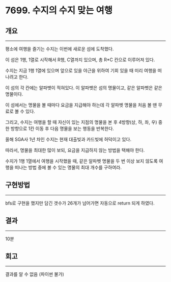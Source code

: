 # 7699. 수지의 수지 맞는 여행


## 개요

---



평소에 여행을 즐기는 수지는 이번에 새로운 섬에 도착했다.

이 섬은 1행, 1열로 시작해서 R행, C열까지 있으며, 총 R*C 칸으로 이루어져 있다.

수지는 지금 1행 1열에 있으며 앞으로 있을 야근을 위하여 기회 있을 때 미리 여행을 떠나려고 한다.

이 섬의 각 칸에는 알파벳이 적혀있다. 이 알파벳은 섬의 명물이고, 같은 알파벳은 같은 명물이다.

이 섬에서는 명물을 볼 때마다 요금을 지급해야 하는데 각 알파벳 명물을 처음 볼 땐 무료로 볼 수 있다.

그리고, 수지는 여행을 할 때 자신이 있는 지점의 명물을 본 후 4방향(상, 하, 좌, 우) 중 한 방향으로 1칸 이동 후 다음 명물을 보는 행동을 반복한다.


올해 SGA사 1년 차인 수지는 현재 대출빚과 카드빚에 허덕이고 있다.

따라서, 명물을 최대한 많이 보되, 요금을 지급하지 않는 방법을 택해야 한다.

수지가 1행 1열에서 여행을 시작했을 때, 같은 알파벳 명물을 두 번 이상 보지 않도록 여행을 떠나는 방법 중에 볼 수 있는 명물의 최대 개수를 구하여라.

## 구현방법

---

bfs로 구현을 했지만 담긴 갯수가 26개가 넘어가면 자동으로 return 되게 하였다.

## 결과

---

10분

## 회고

---

결과를 알 수 없음 (파이썬 불가)
